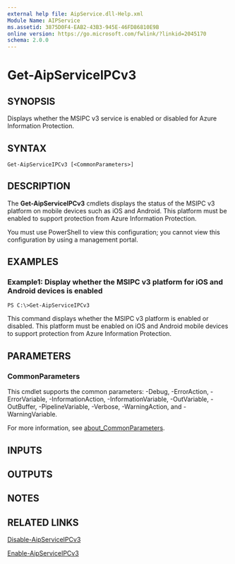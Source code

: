 ```yaml
---
external help file: AipService.dll-Help.xml
Module Name: AIPService
ms.assetid: 3875D0F4-EAB2-43B3-945E-46FD86810E9B
online version: https://go.microsoft.com/fwlink/?linkid=2045170
schema: 2.0.0
---
```


# Get-AipServiceIPCv3

## SYNOPSIS
Displays whether the MSIPC v3 service is enabled or disabled for Azure Information Protection.

## SYNTAX

```
Get-AipServiceIPCv3 [<CommonParameters>]
```

## DESCRIPTION
The **Get-AipServiceIPCv3** cmdlets displays the status of the MSIPC v3 platform on mobile devices such as iOS and Android. This platform must be enabled to support protection from Azure Information Protection.

You must use PowerShell to view this configuration; you cannot view this configuration by using a management portal.

## EXAMPLES

### Example1: Display whether the MSIPC v3 platform for iOS and Android devices is enabled
```
PS C:\>Get-AipServiceIPCv3
```

This command displays whether the MSIPC v3 platform is enabled or disabled. This platform must be enabled on iOS and Android mobile devices to support protection from Azure Information Protection.

## PARAMETERS

### CommonParameters
This cmdlet supports the common parameters: -Debug, -ErrorAction, -ErrorVariable, -InformationAction, -InformationVariable, -OutVariable, -OutBuffer, -PipelineVariable, -Verbose, -WarningAction, and -WarningVariable. 

For more information, see [about_CommonParameters](/powershell/module/microsoft.powershell.core/about/about_commonparameters).

## INPUTS

## OUTPUTS

## NOTES

## RELATED LINKS

[Disable-AipServiceIPCv3](./Disable-AipServiceIPCv3.md)

[Enable-AipServiceIPCv3](./Enable-AipServiceIPCv3.md)